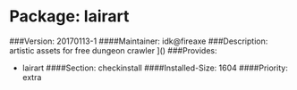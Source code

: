 Package: lairart 
============= 

###Version: 20170113-1
####Maintainer: idk@fireaxe
###Description:
 artistic assets for free dungeon crawler
]()
###Provides:
  * lairart
####Section: checkinstall
####Installed-Size: 1604
####Priority: extra
